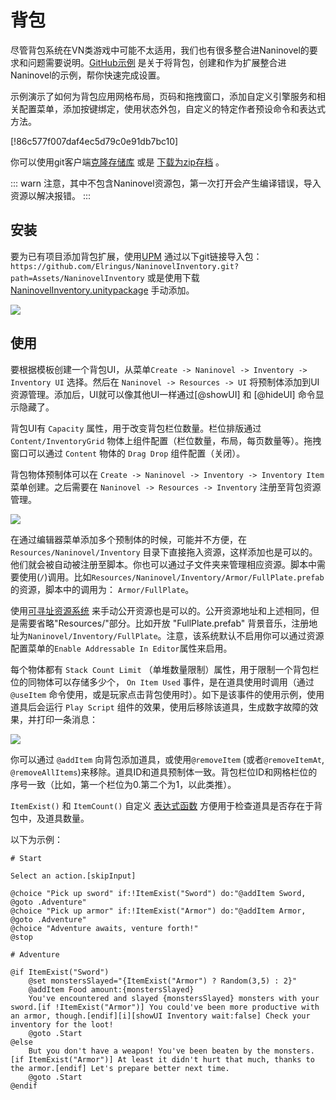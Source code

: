 ﻿# 背包

尽管背包系统在VN类游戏中可能不太适用，我们也有很多整合进Naninovel的要求和问题需要说明。[GitHub示例](https://github.com/Elringus/NaninovelInventory) 是关于将背包，创建和作为扩展整合进Naninovel的示例，帮你快速完成设置。

示例演示了如何为背包应用网格布局，页码和拖拽窗口，添加自定义引擎服务和相关配置菜单，添加按键绑定，使用状态外包，自定义的特定作者预设命令和表达式方法。

[!86c577f007daf4ec5d79c0e91db7bc10]

你可以使用git客户端[克隆存储库](https://help.github.com/en/github/creating-cloning-and-archiving-repositories/cloning-a-repository) 或是 [下载为zip存档](https://github.com/Elringus/NaninovelDemo/archive/master.zip) 。

::: warn
注意，其中不包含Naninovel资源包，第一次打开会产生编译错误，导入资源以解决报错。
:::

## 安装

要为已有项目添加背包扩展，使用[UPM](https://docs.unity3d.com/Manual/upm-ui.html) 通过以下git链接导入包：
`https://github.com/Elringus/NaninovelInventory.git?path=Assets/NaninovelInventory`  或是使用下载[NaninovelInventory.unitypackage](https://github.com/Elringus/NaninovelInventory/raw/master/NaninovelInventory.unitypackage) 手动添加。

![](https://i.gyazo.com/b54e9daa9a483d9bf7f74f0e94b2d38a.gif)

## 使用

要根据模板创建一个背包UI，从菜单`Create -> Naninovel -> Inventory -> Inventory UI` 选择。然后在 `Naninovel -> Resources -> UI` 将预制体添加到UI资源管理。添加后，UI就可以像其他UI一样通过[@showUI] 和 [@hideUI] 命令显示隐藏了。

背包UI有 `Capacity` 属性，用于改变背包栏位数量。栏位排版通过 `Content/InventoryGrid` 物体上组件配置（栏位数量，布局，每页数量等）。拖拽窗口可以通过 `Content` 物体的 `Drag Drop` 组件配置（关闭）。

背包物体预制体可以在 `Create -> Naninovel -> Inventory -> Inventory Item` 菜单创建。之后需要在 `Naninovel -> Resources -> Inventory` 注册至背包资源管理。

![](https://i.gyazo.com/6062f8a433a47306f582a849c7bbf57e.png)

在通过编辑器菜单添加多个预制体的时候，可能并不方便，在
`Resources/Naninovel/Inventory` 目录下直接拖入资源，这样添加也是可以的。他们就会被自动被注册至脚本。你也可以通过子文件夹来管理相应资源。脚本中需要使用(`/`)调用。比如`Resources/Naninovel/Inventory/Armor/FullPlate.prefab` 的资源，脚本中的调用为： `Armor/FullPlate`。

使用[可寻址资源系统](/zh/guide/resource-providers.md#寻址资源系统) 来手动公开资源也是可以的。公开资源地址和上述相同，但是需要省略"Resources/"部分。比如开放 "FullPlate.prefab" 背景音乐，注册地址为`Naninovel/Inventory/FullPlate`。注意，该系统默认不启用你可以通过资源配置菜单的`Enable Addressable In Editor`属性来启用。

每个物体都有 `Stack Count Limit` （单堆数量限制）属性，用于限制一个背包栏位的同物体可以存储多少个， `On Item Used` 事件，是在道具使用时调用（通过 `@useItem` 命令使用，或是玩家点击背包使用时）。如下是该事件的使用示例，使用道具后会运行 `Play Script` 组件的效果，使用后移除该道具，生成数字故障的效果，并打印一条消息：

![](https://i.gyazo.com/010a9ba35db607ba46d78eda3513f678.png)

你可以通过 `@addItem` 向背包添加道具，或使用`@removeItem` (或者`@removeItemAt`, `@removeAllItems`)来移除。道具ID和道具预制体一致。背包栏位ID和网格栏位的序号一致（比如，第一个栏位为0.第二个为1，以此类推）。

`ItemExist()` 和 `ItemCount()` 自定义 [表达式函数](/zh/guide/script-expressions.md#表达式函数) 方便用于检查道具是否存在于背包中，及道具数量。

以下为示例：

```nani
# Start

Select an action.[skipInput]

@choice "Pick up sword" if:!ItemExist("Sword") do:"@addItem Sword, @goto .Adventure"
@choice "Pick up armor" if:!ItemExist("Armor") do:"@addItem Armor, @goto .Adventure"
@choice "Adventure awaits, venture forth!"
@stop

# Adventure

@if ItemExist("Sword")
	@set monstersSlayed="{ItemExist("Armor") ? Random(3,5) : 2}"
	@addItem Food amount:{monstersSlayed}
	You've encountered and slayed {monstersSlayed} monsters with your sword.[if !ItemExist("Armor")] You could've been more productive with an armor, though.[endif][i][showUI Inventory wait:false] Check your inventory for the loot!
	@goto .Start
@else
	But you don't have a weapon! You've been beaten by the monsters.[if ItemExist("Armor")] At least it didn't hurt that much, thanks to the armor.[endif] Let's prepare better next time.
	@goto .Start
@endif
```


